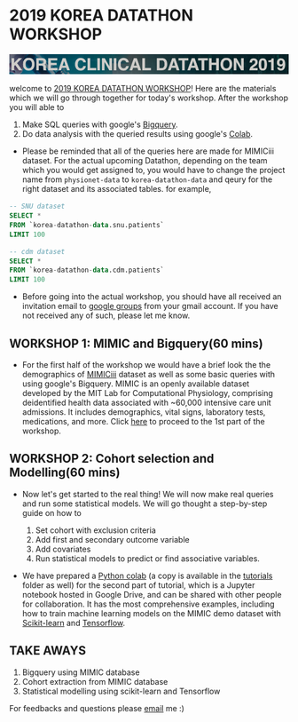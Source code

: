 # 2019 KOREA DATATHON WORKSHOP 
![Run a query](../../images/korea-datathon-banner.png)

welcome to [2019 KOREA DATATHON WORKSHOP](http://datathon.konect.or.kr/)! Here are the materials which we will go through together for today's workshop. After the workshop you will able to 

1.  Make SQL queries with google's [Bigquery](https://cloud.google.com/bigquery/).
2. Do data analysis with the queried results using google's [Colab](https://colab.research.google.com).

*   Please be reminded that all of the queries here are made for MIMICiii dataset. For the actual upcoming Datathon, depending on the team which you would get assigned to, you would have to change the project name from `physionet-data` to `korea-datathon-data` and qeury for the right dataset and its associated tables. for example,
    
```SQL
-- SNU dataset
SELECT *
FROM `korea-datathon-data.snu.patients` 
LIMIT 100
```
```SQL
-- cdm dataset
SELECT *
FROM `korea-datathon-data.cdm.patients` 
LIMIT 100
```

* Before going into the actual workshop, you should have all received an invitation email to [google groups]([https://groups.google.com/](https://groups.google.com/)) from your gmail account. If you have not received any of such, please let me know.  

## WORKSHOP 1: MIMIC and Bigquery(60 mins)
* For the first half of the workshop we would have a brief look the the demographics of [MIMICiii]() dataset as well as some basic queries with using google's Bigquery. MIMIC is an openly available dataset developed by the MIT Lab for Computational Physiology, comprising deidentified health data associated with ~60,000 intensive care unit admissions. It includes demographics, vital signs, laboratory tests, medications, and more. Click [here](./mimic-gcp.pdf) to proceed to the 1st part of the workshop.  


## WORKSHOP 2: Cohort selection and Modelling(60 mins)
* Now let's get started to the real thing! We will now make real queries and run some statistical models. We will go thought a step-by-step guide on how to
	1. Set cohort with exclusion criteria 
	2. Add first and secondary outcome variable 
	3. Add covariates
	4. Run statistical models to predict or find associative variables.

* We have prepared a [Python colab](http://colab.research.google.com/github/GoogleCloudPlatform/healthcare/blob/master/datathon/nusdatathon18/tutorials/bigquery_tutorial.ipynb) (a copy is available in the [tutorials](bigquery_tutorial.ipynb) folder as well) for the second part of tutorial, which is a Jupyter notebook hosted in Google Drive, and can be shared with other people for collaboration. It has the most comprehensive examples, including how to train machine learning models on the MIMIC demo dataset with [Scikit-learn](https://scikit-learn.org/stable/) and [Tensorflow](https://www.tensorflow.org/).

## TAKE AWAYS

1. Bigquery using MIMIC database 
2. Cohort extraction from MIMIC database 
3. Statistical modelling using scikit-learn and Tensorflow

For feedbacks and questions please [email](ephjys@nus.edu.sg) me :)


